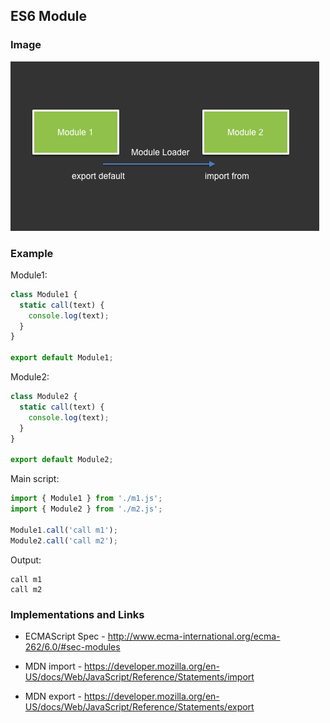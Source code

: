 ## ES6 Module

### Image

![img](pic.png "es6module")

### Example
Module1:
```javascript
class Module1 {
  static call(text) {
    console.log(text);
  }
}

export default Module1;
```
Module2:
```javascript
class Module2 {
  static call(text) {
    console.log(text);
  }
}

export default Module2;
```
Main script:
```javascript
import { Module1 } from './m1.js';
import { Module2 } from './m2.js';

Module1.call('call m1');
Module2.call('call m2');
```
Output:
```
call m1
call m2
```


### Implementations and Links
+ ECMAScript Spec - http://www.ecma-international.org/ecma-262/6.0/#sec-modules

+ MDN import - https://developer.mozilla.org/en-US/docs/Web/JavaScript/Reference/Statements/import

+ MDN export - https://developer.mozilla.org/en-US/docs/Web/JavaScript/Reference/Statements/export
